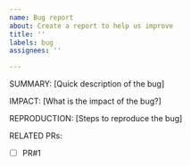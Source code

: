 ```yaml
---
name: Bug report
about: Create a report to help us improve
title: ''
labels: bug
assignees: ''

---
```


SUMMARY: [Quick description of the bug]

IMPACT: [What is the impact of the bug?]

REPRODUCTION: [Steps to reproduce the bug]

RELATED PRs:
- [ ] PR#1

